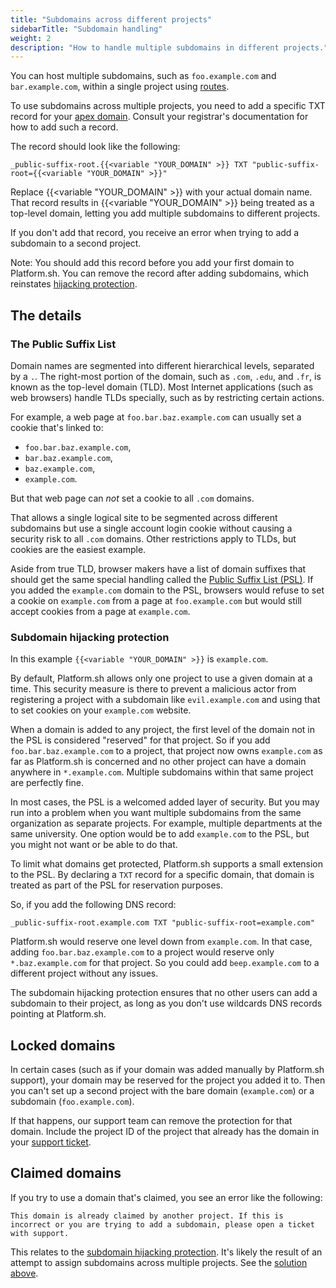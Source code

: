 ```yaml
---
title: "Subdomains across different projects"
sidebarTitle: "Subdomain handling"
weight: 2
description: "How to handle multiple subdomains in different projects."
---
```


You can host multiple subdomains, such as `foo.example.com` and `bar.example.com`,
within a single project using [routes](../../define-routes/_index.md).

To use subdomains across multiple projects, you need to add a specific TXT record for your [apex domain](dns.md#what-is-an-apex-domain).
Consult your registrar's documentation for how to add such a record.

The record should look like the following:

```text
_public-suffix-root.{{<variable "YOUR_DOMAIN" >}} TXT "public-suffix-root={{<variable "YOUR_DOMAIN" >}}"
```

Replace {{<variable "YOUR_DOMAIN" >}} with your actual domain name.
That record results in {{<variable "YOUR_DOMAIN" >}} being treated as a top-level domain,
letting you add multiple subdomains to different projects.

If you don't add that record, you receive an error when trying to add a subdomain to a second project.

Note: You should add this record before you add your first domain to Platform.sh.
You can remove the record after adding subdomains, which reinstates [hijacking protection](#subdomain-hijacking-protection).

## The details

### The Public Suffix List

Domain names are segmented into different hierarchical levels, separated by a `.`.
The right-most portion of the domain, such as `.com`, `.edu`, and `.fr`,
is known as the top-level domain (TLD).
Most Internet applications (such as web browsers) handle TLDs specially, such as by restricting certain actions.

For example, a web page at `foo.bar.baz.example.com` can usually set a cookie that's linked to:

* `foo.bar.baz.example.com`,
* `bar.baz.example.com`,
* `baz.example.com`,
* `example.com`.

But that web page can *not* set a cookie to all `.com` domains.

That allows a single logical site to be segmented across different subdomains but use a single account login cookie without causing a security risk to all `.com` domains.
Other restrictions apply to TLDs, but cookies are the easiest example.

Aside from true TLD, browser makers have a list of domain suffixes that should get the same special handling
called the [Public Suffix List (PSL)](https://publicsuffix.org/).
If you added the `example.com` domain to the PSL,
browsers would refuse to set a cookie on `example.com` from a page at `foo.example.com` but would still accept cookies from a page at `example.com`.

### Subdomain hijacking protection

In this example `{{<variable "YOUR_DOMAIN" >}}` is `example.com`.

By default, Platform.sh allows only one project to use a given domain at a time.
This security measure is there to prevent a malicious actor from registering a project with a subdomain like `evil.example.com`
and using that to set cookies on your `example.com` website.

When a domain is added to any project, the first level of the domain not in the PSL is considered "reserved" for that project.
So if you add `foo.bar.baz.example.com` to a project,
that project now owns `example.com` as far as Platform.sh is concerned
and no other project can have a domain anywhere in `*.example.com`.
Multiple subdomains within that same project are perfectly fine.

In most cases, the PSL is a welcomed added layer of security.
But you may run into a problem when you want multiple subdomains from the same organization as separate projects.
For example, multiple departments at the same university.
One option would be to add `example.com` to the PSL, but you might not want or be able to do that.

To limit what domains get protected, Platform.sh supports a small extension to the PSL.
By declaring a `TXT` record for a specific domain, that domain is treated as part of the PSL for reservation purposes.

So, if you add the following DNS record:

```text
_public-suffix-root.example.com TXT "public-suffix-root=example.com"
```

Platform.sh would reserve one level down from `example.com`.
In that case, adding `foo.bar.baz.example.com` to a project would reserve only `*.baz.example.com` for that project.
So you could add `beep.example.com` to a different project without any issues.

The subdomain hijacking protection ensures that no other users can add a subdomain to their project, as long as you don't use wildcards DNS records pointing at Platform.sh.

## Locked domains

In certain cases (such as if your domain was added manually by Platform.sh support),
your domain may be reserved for the project you added it to.
Then you can't set up a second project with the bare domain (`example.com`) or a subdomain (`foo.example.com`).

If that happens, our support team can remove the protection for that domain.
Include the project ID of the project that already has the domain in your [support ticket](/overview/get-support.md).

## Claimed domains

If you try to use a domain that's claimed, you see an error like the following:

```text
This domain is already claimed by another project. If this is incorrect or you are trying to add a subdomain, please open a ticket with support.
```

This relates to the [subdomain hijacking protection](#subdomain-hijacking-protection).
It's likely the result of an attempt to assign subdomains across multiple projects.
See the [solution above](#quick-solution).
